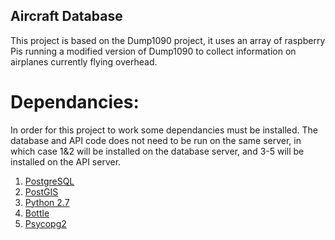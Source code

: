 ## Aircraft Database

This project is based on the Dump1090 project, it uses an array of raspberry Pis running a modified version of Dump1090 to collect information on airplanes currently flying overhead.

# Dependancies:
In order for this project to work some dependancies must be installed. The database and API code does not need to be run on the same server, in which case 1&2 will be installed on the database server, and 3-5 will be installed on the API server.

1. [PostgreSQL](http://www.postgresql.org/)
2. [PostGIS](http://postgis.net/)
3. [Python 2.7](https://www.python.org/)
4. [Bottle](http://bottlepy.org/docs/dev/index.html)
5. [Psycopg2](http://initd.org/psycopg/)